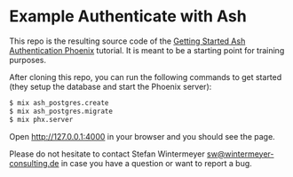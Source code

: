 # Example Authenticate with Ash

This repo is the resulting source code of the [Getting Started Ash Authentication Phoenix](https://github.com/team-alembic/ash_authentication_phoenix/blob/main/documentation/tutorials/getting-started-with-ash-authentication-phoenix.md) tutorial. It is meant to be a starting point for training purposes.

After cloning this repo, you can run the following commands to get started (they setup the database and start the Phoenix server):

```bash
$ mix ash_postgres.create
$ mix ash_postgres.migrate
$ mix phx.server
```

Open http://127.0.0.1:4000 in your browser and you should see the page.

Please do not hesitate to contact Stefan Wintermeyer <sw@wintermeyer-consulting.de> in case you have a question or want to report a bug.
